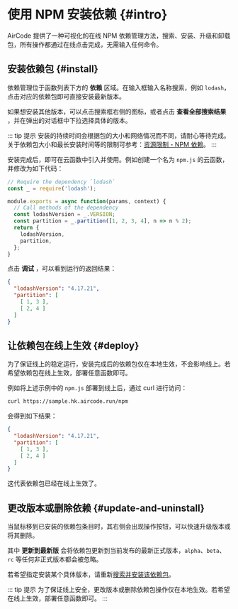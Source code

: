 # 使用 NPM 安装依赖 {#intro}

AirCode 提供了一种可视化的在线 NPM 依赖管理方法，搜索、安装、升级和卸载包，所有操作都通过在线点击完成，无需输入任何命令。

## 安装依赖包 {#install}

依赖管理位于函数列表下方的 **依赖** 区域。在输入框输入名称搜索，例如 `lodash`，点击对应的依赖包即可直接安装最新版本。

如果想安装其他版本，可以点击搜索框右侧的图标，或者点击 **查看全部搜索结果** ，并在弹出的对话框中下拉选择具体的版本。

::: tip 提示
安装的持续时间会根据包的大小和网络情况而不同，请耐心等待完成。关于依赖包大小和最长安装时间等的限制可参考：[资源限制 - NPM 依赖](/about/limits.html#npm-依赖)。
:::

安装完成后，即可在云函数中引入并使用。例如创建一个名为 `npm.js` 的云函数，并修改为如下代码：

```js
// Require the dependency `lodash`
const _ = require('lodash');

module.exports = async function(params, context) {
  // Call methods of the dependency
  const lodashVersion = _.VERSION;
  const partition = _.partition([1, 2, 3, 4], n => n % 2);
  return {
    lodashVersion,
    partition,
  };
}
```

点击 **调试** ，可以看到运行的返回结果：

```json
{
  "lodashVersion": "4.17.21",
  "partition": [
    [ 1, 3 ],
    [ 2, 4 ]
  ]
}
```

## 让依赖包在线上生效 {#deploy}

为了保证线上的稳定运行，安装完成后的依赖包仅在本地生效，不会影响线上。若希望依赖包在线上生效，部署任意函数即可。

例如将上述示例中的 `npm.js` 部署到线上后，通过 curl 进行访问：

```sh
curl https://sample.hk.aircode.run/npm
```

会得到如下结果：

```json
{
  "lodashVersion": "4.17.21",
  "partition": [
    [ 1, 3 ],
    [ 2, 4 ]
  ]
}
```

这代表依赖包已经在线上生效了。

<!-- ## 默认安装的依赖

以下依赖包在创建应用时会被直接集成，无需安装即可引入并使用。

- [`aircode`](/reference/server/database.html)：在云函数中访问 AirCode 数据库、文件等资源的 Node.js SDK
- [`axios`](https://github.com/axios/axios)：axios 是一个 HTTP 客户端，可用于从云函数中[发起 HTTP 请求](/guide/functions/http.html)
- [`dayjs`](https://day.js.org)：使用 dayjs 可以处理和时间相关的问题，比如处理[函数中的时区问题](/guide/functions/development.html#函数中的时区问题) -->

## 更改版本或删除依赖 {#update-and-uninstall}

当鼠标移到已安装的依赖包条目时，其右侧会出现操作按钮，可以快速升级版本或将其删除。

其中 **更新到最新版** 会将依赖包更新到当前发布的最新正式版本，`alpha`、`beta`、`rc` 等任何非正式版本都会被忽略。

若希望指定安装某个具体版本，请重新[搜索并安装该依赖包](#安装依赖包)。

::: tip 提示
为了保证线上安全，更改版本或删除依赖包操作仅在本地生效。若希望在线上生效，部署任意函数即可。
:::
